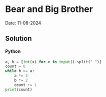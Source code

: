 
# Bear and Big Brother

Date: 11-08-2024

## Solution
#### Python
```python
a, b = [int(x) for x in input().split(" ")]
count = 0
while b >= a:
    a *= 3
    b *= 2
    count += 1
print(count)
```
        